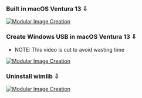 ### Built in macOS Ventura 13 ⇩
[![Modular Image Creation](https://user-images.githubusercontent.com/6248794/180882015-aa6209bd-a10d-4a1e-85cf-d9729b8e0efc.png)](https://youtu.be/WKq97EguncY)

### Create Windows USB in macOS Ventura 13 ⇩

- NOTE: This video is cut to avoid wasting time

[![Modular Image Creation](https://user-images.githubusercontent.com/6248794/180882015-aa6209bd-a10d-4a1e-85cf-d9729b8e0efc.png)](https://youtu.be/T6Zm0yAiW8U)


### Uninstall wimlib ⇩
[![Modular Image Creation](https://user-images.githubusercontent.com/6248794/180882015-aa6209bd-a10d-4a1e-85cf-d9729b8e0efc.png)](https://youtu.be/mChL3d3uMWc)

